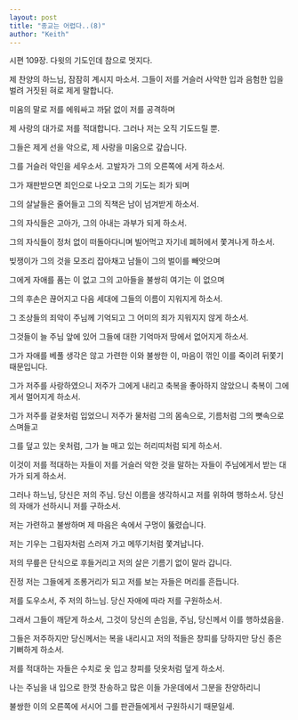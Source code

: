 ```yaml
---
layout: post
title: "종교는 어렵다..(8)"
author: "Keith"
---
```



시편 109장. 다윗의 기도인데 참으로 멋지다.




제 찬양의 하느님, 잠잠히 계시지 마소서. 그들이 저를 거슬러 사악한 입과 음험한 입을 벌려 거짓된 혀로 제게 말합니다.

미움의 말로 저를 에워싸고 까닭 없이 저를 공격하며

제 사랑의 대가로 저를 적대합니다. 그러나 저는 오직 기도드릴 뿐.

그들은 제게 선을 악으로, 제 사랑을 미움으로 갚습니다.

그를 거슬러 악인을 세우소서. 고발자가 그의 오른쪽에 서게 하소서.

그가 재판받으면 죄인으로 나오고 그의 기도는 죄가 되며

그의 살날들은 줄어들고 그의 직책은 남이 넘겨받게 하소서.

그의 자식들은 고아가, 그의 아내는 과부가 되게 하소서.

그의 자식들이 정처 없이 떠돌아다니며 빌어먹고 자기네 폐허에서 쫓겨나게 하소서.

빚쟁이가 그의 것을 모조리 잡아채고 남들이 그의 벌이를 빼앗으며

그에게 자애를 품는 이 없고 그의 고아들을 불쌍히 여기는 이 없으며

그의 후손은 끊어지고 다음 세대에 그들의 이름이 지워지게 하소서.

그 조상들의 죄악이 주님께 기억되고 그 어미의 죄가 지워지지 않게 하소서.

그것들이 늘 주님 앞에 있어 그들에 대한 기억마저 땅에서 없어지게 하소서.

그가 자애를 베풀 생각은 않고 가련한 이와 불쌍한 이, 마음이 꺾인 이를 죽이려 뒤쫓기 때문입니다.

그가 저주를 사랑하였으니 저주가 그에게 내리고 축복을 좋아하지 않았으니 축복이 그에게서 멀어지게 하소서.

그가 저주를 겉옷처럼 입었으니 저주가 물처럼 그의 몸속으로, 기름처럼 그의 뼛속으로 스며들고

그를 덮고 있는 옷처럼, 그가 늘 매고 있는 허리띠처럼 되게 하소서.

이것이 저를 적대하는 자들이 저를 거슬러 악한 것을 말하는 자들이 주님에게서 받는 대가가 되게 하소서.

그러나 하느님, 당신은 저의 주님. 당신 이름을 생각하시고 저를 위하여 행하소서. 당신의 자애가 선하시니 저를 구하소서.

저는 가련하고 불쌍하며 제 마음은 속에서 구멍이 뚫렸습니다.

저는 기우는 그림자처럼 스러져 가고 메뚜기처럼 쫓겨납니다.

저의 무릎은 단식으로 후들거리고 저의 살은 기름기 없이 말라 갑니다.

진정 저는 그들에게 조롱거리가 되고 저를 보는 자들은 머리를 흔듭니다.

저를 도우소서, 주 저의 하느님. 당신 자애에 따라 저를 구원하소서.

그래서 그들이 깨닫게 하소서, 그것이 당신의 손임을, 주님, 당신께서 이를 행하셨음을.

그들은 저주하지만 당신께서는 복을 내리시고 저의 적들은 창피를 당하지만 당신 종은 기뻐하게 하소서.

저를 적대하는 자들은 수치로 옷 입고 창피를 덧옷처럼 덮게 하소서.

나는 주님을 내 입으로 한껏 찬송하고 많은 이들 가운데에서 그분을 찬양하리니

불쌍한 이의 오른쪽에 서시어 그를 판관들에게서 구원하시기 때문일세.


